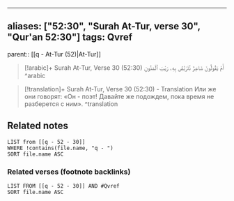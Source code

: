 
---
aliases: ["52:30", "Surah At-Tur, verse 30", "Qur'an 52:30"]
tags: Qvref
---

parent:: [[q - At-Tur (52)|At-Tur]]

> [!arabic]+ Surah At-Tur, Verse 30 (52:30)
> <span class="quran-arabic">أَمْ يَقُولُونَ شَاعِرٌ نَّتَرَبَّصُ بِهِۦ رَيْبَ ٱلْمَنُونِ</span>
^arabic

> [!translation]+ Surah At-Tur, Verse 30 (52:30) - Translation
> Или же они говорят: «Он - поэт! Давайте же подождем, пока время не разберется с ним».
^translation



## Related notes
```dataview
LIST from [[q - 52 - 30]]
WHERE !contains(file.name, "q - ")
SORT file.name ASC
```

### Related verses (footnote backlinks)
```dataview
LIST FROM [[q - 52 - 30]] AND #Qvref
SORT file.name ASC
```

